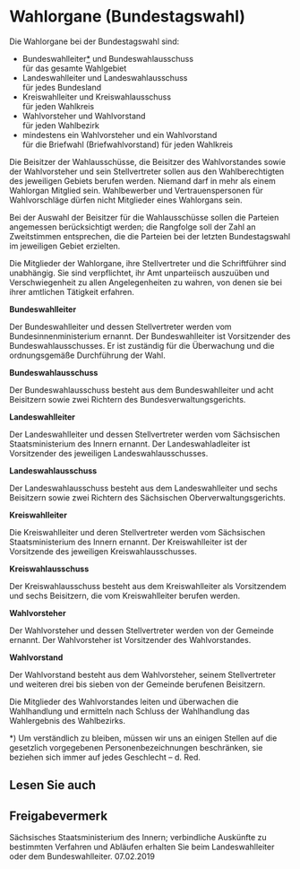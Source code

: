 # Wahlorgane (Bundestagswahl)

Die Wahlorgane bei der Bundestagswahl sind:

* Bundeswahlleiter[\*](#FuNo) und Bundeswahlausschuss   
  für das gesamte Wahlgebiet
* Landeswahlleiter und Landeswahlausschuss   
  für jedes Bundesland
* Kreiswahlleiter und Kreiswahlausschuss   
  für jeden Wahlkreis
* Wahlvorsteher und Wahlvorstand   
  für jeden Wahlbezirk
* mindestens ein Wahlvorsteher und ein Wahlvorstand   
  für die Briefwahl (Briefwahlvorstand) für jeden Wahlkreis

Die Beisitzer der Wahlausschüsse, die Beisitzer des Wahlvorstandes sowie der Wahlvorsteher und sein Stellvertreter sollen aus den Wahlberechtigten des jeweiligen Gebiets berufen werden. Niemand darf in mehr als einem Wahlorgan Mitglied sein. Wahlbewerber und Vertrauenspersonen für Wahlvorschläge dürfen nicht Mitglieder eines Wahlorgans sein.

Bei der Auswahl der Beisitzer für die Wahlausschüsse sollen die Parteien angemessen berücksichtigt werden; die Rangfolge soll der Zahl an Zweitstimmen entsprechen, die die Parteien bei der letzten Bundestagswahl im jeweiligen Gebiet erzielten.

Die Mitglieder der Wahlorgane, ihre Stellvertreter und die Schriftführer sind unabhängig. Sie sind verpflichtet, ihr Amt unparteiisch auszuüben und Verschwiegenheit zu allen Angelegenheiten zu wahren, von denen sie bei ihrer amtlichen Tätigkeit erfahren.

**Bundeswahlleiter**

Der Bundeswahlleiter und dessen Stellvertreter werden vom Bundesinnenministerium ernannt. Der Bundeswahlleiter ist Vorsitzender des Bundeswahlausschusses. Er ist zuständig für die Überwachung und die ordnungsgemäße Durchführung der Wahl.

**Bundeswahlausschuss**

Der Bundeswahlausschuss besteht aus dem Bundeswahlleiter und acht Beisitzern sowie zwei Richtern des Bundesverwaltungsgerichts.

**Landeswahlleiter**

Der Landeswahlleiter und dessen Stellvertreter werden vom Sächsischen Staatsministerium des Innern ernannt. Der Landeswahladleiter ist Vorsitzender des jeweiligen Landeswahlausschusses.

**Landeswahlausschuss**

Der Landeswahlausschuss besteht aus dem Landeswahlleiter und sechs Beisitzern sowie zwei Richtern des Sächsischen Oberverwaltungsgerichts.

**Kreiswahlleiter**

Die Kreiswahlleiter und deren Stellvertreter werden vom Sächsischen Staatsministerium des Innern ernannt. Der Kreiswahlleiter ist der Vorsitzende des jeweiligen Kreiswahlausschusses.

**Kreiswahlausschuss**

Der Kreiswahlausschuss besteht aus dem Kreiswahlleiter als Vorsitzendem und sechs Beisitzern, die vom Kreiswahlleiter berufen werden.

**Wahlvorsteher**

Der Wahlvorsteher und dessen Stellvertreter werden von der Gemeinde ernannt. Der Wahlvorsteher ist Vorsitzender des Wahlvorstandes.

**Wahlvorstand**

Der Wahlvorstand besteht aus dem Wahlvorsteher, seinem Stellvertreter und weiteren drei bis sieben von der Gemeinde berufenen Beisitzern.

Die Mitglieder des Wahlvorstandes leiten und überwachen die Wahlhandlung und ermitteln nach Schluss der Wahlhandlung das Wahlergebnis des Wahlbezirks.

\*) Um verständlich zu bleiben, müssen wir uns an einigen Stellen auf die gesetzlich vorgegebenen Personenbezeichnungen beschränken, sie beziehen sich immer auf jedes Geschlecht – d. Red.

## Lesen Sie auch

## Freigabevermerk

Sächsisches Staatsministerium des Innern; verbindliche Auskünfte zu bestimmten Verfahren und Abläufen erhalten Sie beim Landeswahlleiter oder dem Bundeswahlleiter. 07.02.2019
